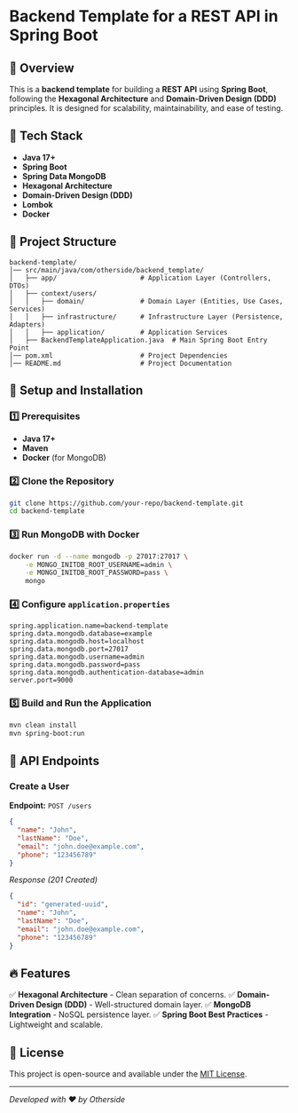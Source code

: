 # Backend Template for a REST API in Spring Boot

## 📌 Overview
This is a **backend template** for building a **REST API** using **Spring Boot**, following the **Hexagonal Architecture** and **Domain-Driven Design (DDD)** principles. It is designed for scalability, maintainability, and ease of testing.

## 🚀 Tech Stack
- **Java 17+**
- **Spring Boot**
- **Spring Data MongoDB**
- **Hexagonal Architecture**
- **Domain-Driven Design (DDD)**
- **Lombok**
- **Docker**

## 📂 Project Structure
```
backend-template/
│── src/main/java/com/otherside/backend_template/
│   ├── app/                     # Application Layer (Controllers, DTOs)
│   ├── context/users/
│   │   ├── domain/              # Domain Layer (Entities, Use Cases, Services)
│   │   ├── infrastructure/      # Infrastructure Layer (Persistence, Adapters)
│   │   ├── application/         # Application Services
│   ├── BackendTemplateApplication.java  # Main Spring Boot Entry Point
│── pom.xml                      # Project Dependencies
│── README.md                    # Project Documentation
```

## 🔧 Setup and Installation
### 1️⃣ Prerequisites
- **Java 17+**
- **Maven**
- **Docker** (for MongoDB)

### 2️⃣ Clone the Repository
```sh
git clone https://github.com/your-repo/backend-template.git
cd backend-template
```

### 3️⃣ Run MongoDB with Docker
```sh
docker run -d --name mongodb -p 27017:27017 \
    -e MONGO_INITDB_ROOT_USERNAME=admin \
    -e MONGO_INITDB_ROOT_PASSWORD=pass \
    mongo
```

### 4️⃣ Configure `application.properties`
```properties
spring.application.name=backend-template
spring.data.mongodb.database=example
spring.data.mongodb.host=localhost
spring.data.mongodb.port=27017
spring.data.mongodb.username=admin
spring.data.mongodb.password=pass
spring.data.mongodb.authentication-database=admin
server.port=9000
```

### 5️⃣ Build and Run the Application
```sh
mvn clean install
mvn spring-boot:run
```

## 📌 API Endpoints
### Create a User
**Endpoint:** `POST /users`
```json
{
  "name": "John",
  "lastName": "Doe",
  "email": "john.doe@example.com",
  "phone": "123456789"
}
```
_Response (201 Created)_
```json
{
  "id": "generated-uuid",
  "name": "John",
  "lastName": "Doe",
  "email": "john.doe@example.com",
  "phone": "123456789"
}
```

## 🔥 Features
✅ **Hexagonal Architecture** - Clean separation of concerns.
✅ **Domain-Driven Design (DDD)** - Well-structured domain layer.
✅ **MongoDB Integration** - NoSQL persistence layer.
✅ **Spring Boot Best Practices** - Lightweight and scalable.

## 📜 License
This project is open-source and available under the [MIT License](LICENSE).

---
_Developed with ❤️ by Otherside_

